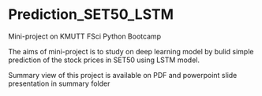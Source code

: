 # Prediction_SET50_LSTM
Mini-project on KMUTT FSci Python Bootcamp

The aims of mini-project is to study on deep learning model by bulid simple prediction of the stock prices in SET50 using LSTM model.

Summary view of this project is available on PDF and powerpoint slide presentation in summary folder
